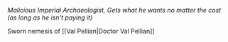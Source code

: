 *Malicious Imperial Archaeologist, Gets what he wants no matter the cost (as long as he isn't paying it)*

Sworn nemesis of [[Val Pellian|Doctor Val Pellian]]